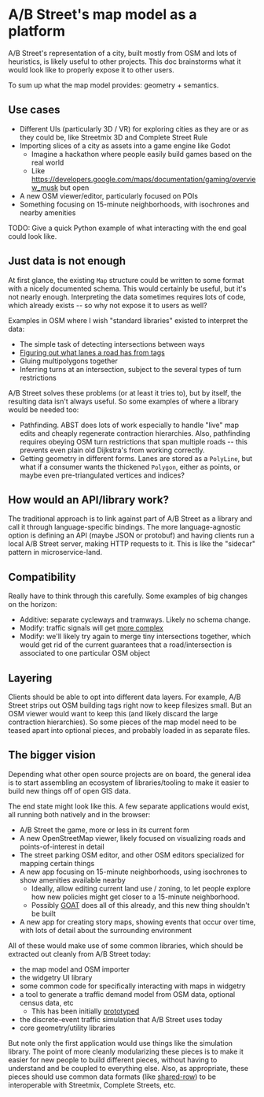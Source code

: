 # A/B Street's map model as a platform

A/B Street's representation of a city, built mostly from OSM and lots of
heuristics, is likely useful to other projects. This doc brainstorms what it
would look like to properly expose it to other users.

To sum up what the map model provides: geometry + semantics.

## Use cases

- Different UIs (particularly 3D / VR) for exploring cities as they are or as
  they could be, like Streetmix 3D and Complete Street Rule
- Importing slices of a city as assets into a game engine like Godot
  - Imagine a hackathon where people easily build games based on the real world
  - Like <https://developers.google.com/maps/documentation/gaming/overview_musk>
    but open
- A new OSM viewer/editor, particularly focused on POIs
- Something focusing on 15-minute neighborhoods, with isochrones and nearby
  amenities

TODO: Give a quick Python example of what interacting with the end goal could
look like.

## Just data is not enough

At first glance, the existing `Map` structure could be written to some format
with a nicely documented schema. This would certainly be useful, but it's not
nearly enough. Interpreting the data sometimes requires lots of code, which
already exists -- so why not expose it to users as well?

Examples in OSM where I wish "standard libraries" existed to interpret the data:

- The simple task of detecting intersections between ways
- [Figuring out what lanes a road has from tags](https://github.com/a-b-street/abstreet/blob/master/map_model/src/make/initial/lane_specs.rs)
- Gluing multipolygons together
- Inferring turns at an intersection, subject to the several types of turn
  restrictions

A/B Street solves these problems (or at least it tries to), but by itself, the
resulting data isn't always useful. So some examples of where a library would be
needed too:

- Pathfinding. ABST does lots of work especially to handle "live" map edits and
  cheaply regenerate contraction hierarchies. Also, pathfinding requires obeying
  OSM turn restrictions that span multiple roads -- this prevents even plain old
  Dijkstra's from working correctly.
- Getting geometry in different forms. Lanes are stored as a `PolyLine`, but
  what if a consumer wants the thickened `Polygon`, either as points, or maybe
  even pre-triangulated vertices and indices?

## How would an API/library work?

The traditional approach is to link against part of A/B Street as a library and
call it through language-specific bindings. The more language-agnostic option is
defining an API (maybe JSON or protobuf) and having clients run a local A/B
Street server, making HTTP requests to it. This is like the "sidecar" pattern in
microservice-land.

## Compatibility

Really have to think through this carefully. Some examples of big changes on the
horizon:

- Additive: separate cycleways and tramways. Likely no schema change.
- Modify: traffic signals will get
  [more complex](https://github.com/a-b-street/abstreet/issues/295)
- Modify: we'll likely try again to merge tiny intersections together, which
  would get rid of the current guarantees that a road/intersection is associated
  to one particular OSM object

## Layering

Clients should be able to opt into different data layers. For example, A/B
Street strips out OSM building tags right now to keep filesizes small. But an
OSM viewer would want to keep this (and likely discard the large contraction
hierarchies). So some pieces of the map model need to be teased apart into
optional pieces, and probably loaded in as separate files.

## The bigger vision

Depending what other open source projects are on board, the general idea is to
start assembling an ecosystem of libraries/tooling to make it easier to build
new things off of open GIS data.

The end state might look like this. A few separate applications would exist, all
running both natively and in the browser:

- A/B Street the game, more or less in its current form
- A new OpenStreetMap viewer, likely focused on visualizing roads and
  points-of-interest in detail
- The street parking OSM editor, and other OSM editors specialized for mapping
  certain things
- A new app focusing on 15-minute neighborhoods, using isochrones to show
  amenities available nearby
  - Ideally, allow editing current land use / zoning, to let people explore how
    new policies might get closer to a 15-minute neighborhood.
  - Possibly [GOAT](https://www.open-accessibility.org) does all of this
    already, and this new thing shouldn't be built
- A new app for creating story maps, showing events that occur over time, with
  lots of detail about the surrounding environment

All of these would make use of some common libraries, which should be extracted
out cleanly from A/B Street today:

- the map model and OSM importer
- the widgetry UI library
- some common code for specifically interacting with maps in widgetry
- a tool to generate a traffic demand model from OSM data, optional census data,
  etc
  - This has been initially
    [prototyped](https://dabreegster.github.io/abstreet/trafficsim/travel_demand.html#proletariat-robot)
- the discrete-event traffic simulation that A/B Street uses today
- core geometry/utility libraries

But note only the first application would use things like the simulation
library. The point of more cleanly modularizing these pieces is to make it
easier for new people to build different pieces, without having to understand
and be coupled to everything else. Also, as appropriate, these pieces should use
common data formats (like
[shared-row](https://github.com/d-wasserman/shared-row/)) to be interoperable
with Streetmix, Complete Streets, etc.
